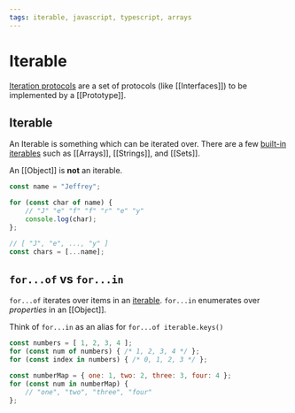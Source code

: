 ```yaml
---
tags: iterable, javascript, typescript, arrays
---
```

# Iterable

[Iteration protocols](https://developer.mozilla.org/en-US/docs/Web/JavaScript/Reference/Iteration_protocols#built-in_iterables) are a set of protocols (like [[Interfaces]]) to be implemented by a [[Prototype]].

## Iterable

An Iterable is something which can be iterated over. There are a few [built-in iterables](https://developer.mozilla.org/en-US/docs/Web/JavaScript/Reference/Iteration_protocols#built-in_iterables) such as [[Arrays]], [[Strings]], and [[Sets]].

An [[Object]] is **not** an iterable.

```javascript
const name = "Jeffrey";

for (const char of name) {
	// "J" "e" "f" "f" "r" "e" "y"
	console.log(char);
};

// [ "J", "e", ..., "y" ]
const chars = [...name];
```

## `for...of` vs `for...in`

`for...of` iterates over items in an [iterable](#Iterable).
`for...in` enumerates over *properties* in an [[Object]].

Think of `for...in` as an alias for `for...of iterable.keys()`

```javascript
const numbers = [ 1, 2, 3, 4 ];
for (const num of numbers) { /* 1, 2, 3, 4 */ };
for (const index in numbers) { /* 0, 1, 2, 3 */ };

const numberMap = { one: 1, two: 2, three: 3, four: 4 };
for (const num in numberMap) {
	// "one", "two", "three", "four"
};
```
